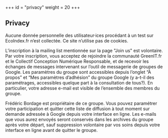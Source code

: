 +++
id = "privacy"
weight = 20
+++

## Privacy

Aucune donnée personnelle des utilisateur·ices procédant à un test sur EcoIndex.fr n’est collectée. Ce site n’utilise
pas de cookies.

L’inscription à la mailing list mentionnée sur la page "Join us" est volontaire. Par votre inscription, vous acceptez de
rejoindre la communauté GreenIT.fr et le Collectif Conception Numérique Responsable, et de recevoir les échanges de
messages intervenant sur l’outil de messagerie de groupes de Google. Les paramètres du groupe sont accessibles depuis
l’onglet “À propos” et “Mes paramètres d’adhésion” du groupe Google (y a-t-il des paramétrages, accessibles quelque part
à la consultation de tous?). En particulier, votre adresse e-mail est visible de l’ensemble des membres du groupe.

Frédéric Bordage est propriétaire de ce groupe. Vous pouvez paramétrer votre participation et quitter cette liste de
diffusion à tout moment sur demande adressée à Google depuis votre interface en ligne. Les e-mails que vous aurez
envoyés seront conservés dans les archives du groupe après votre départ, sauf suppression volontaire par vos soins
depuis votre interface en ligne avant de quitter le groupe.
